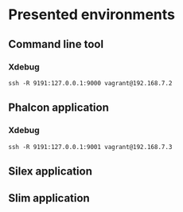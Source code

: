 # Presented environments

## Command line tool

### Xdebug

`ssh -R 9191:127.0.0.1:9000 vagrant@192.168.7.2`

## Phalcon application

### Xdebug

`ssh -R 9191:127.0.0.1:9001 vagrant@192.168.7.3`

## Silex application

## Slim application
